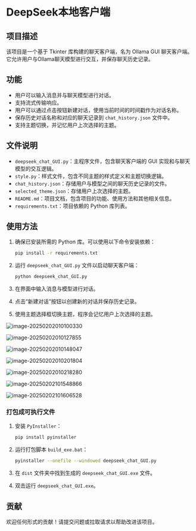 # DeepSeek本地客户端

## 项目描述

该项目是一个基于 Tkinter 库构建的聊天客户端，名为 Ollama GUI 聊天客户端。它允许用户与Ollama聊天模型进行交互，并保存聊天历史记录。

## 功能

- 用户可以输入消息并与聊天模型进行对话。
- 支持流式传输响应。
- 用户可以通过点击按钮新建对话，使用当前时间的时间戳作为对话名称。
- 保存历史对话名称和对应的聊天记录到 `chat_history.json` 文件中。
- 支持主题切换，并记忆用户上次选择的主题。

## 文件说明

- `deepseek_chat_GUI.py`：主程序文件，包含聊天客户端的 GUI 实现和与聊天模型的交互逻辑。
- `style.py`：样式文件，包含不同主题的样式定义和主题切换逻辑。
- `chat_history.json`：存储用户与模型之间的聊天历史记录的文件。
- `selected_theme.json`：存储用户上次选择的主题。
- `README.md`：项目文档，包含项目的功能、使用方法和其他相关信息。
- `requirements.txt`：项目依赖的 Python 库列表。

## 使用方法

1. 确保已安装所需的 Python 库。可以使用以下命令安装依赖：

    ```sh
    pip install -r requirements.txt
    ```

2. 运行 `deepseek_chat_GUI.py` 文件以启动聊天客户端：

    ```sh
    python deepseek_chat_GUI.py
    ```

3. 在界面中输入消息与模型进行对话。
4. 点击“新建对话”按钮以创建新的对话并保存历史记录。
5. 使用主题选择框切换主题，程序会记忆用户上次选择的主题。

![image-20250202010100330](https://newblogimg.oss-cn-beijing.aliyuncs.com/2024/image-20250202010100330.png)

![image-20250202010127855](https://newblogimg.oss-cn-beijing.aliyuncs.com/2024/image-20250202010127855.png)

![image-20250202010148047](https://newblogimg.oss-cn-beijing.aliyuncs.com/2024/image-20250202010148047.png)

![image-20250202010201804](https://newblogimg.oss-cn-beijing.aliyuncs.com/2024/image-20250202010201804.png)

![image-20250202010218280](https://newblogimg.oss-cn-beijing.aliyuncs.com/2024/image-20250202010218280.png)

![image-20250202101548866](https://newblogimg.oss-cn-beijing.aliyuncs.com/2024/image-20250202101548866.png)

![image-20250202101606528](https://newblogimg.oss-cn-beijing.aliyuncs.com/2024/image-20250202101606528.png)

### 打包成可执行文件

1. 安装 `PyInstaller`：

    ```sh
    pip install pyinstaller
    ```

2. 运行打包脚本 `build_exe.bat`：

    ```sh
    pyinstaller --onefile --windowed deepseek_chat_GUI.py
    ```

3. 在 `dist` 文件夹中找到生成的 `deepseek_chat_GUI.exe` 文件。
4. 双击运行 `deepseek_chat_GUI.exe`。

## 贡献

欢迎任何形式的贡献！请提交问题或拉取请求以帮助改进该项目。
